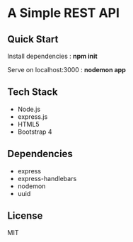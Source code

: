 # A Simple REST API 

## Quick Start

Install dependencies : __npm init__

Serve on localhost:3000 : __nodemon app__

## Tech Stack

 * Node.js
* express.js
* HTML5
* Bootstrap 4

## Dependencies

* express
* express-handlebars
* nodemon
* uuid

## License

MIT